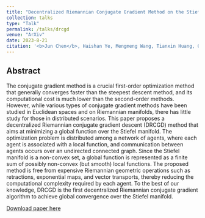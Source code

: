 ```yaml
---
title: "Decentralized Riemannian Conjugate Gradient Method on the Stiefel Manifold"
collection: talks
type: "Talk"
permalink: /talks/drcgd
venue: "ArXiv"
date: 2023-8-21
citation: '<b>Jun Chen</b>, Haishan Ye, Mengmeng Wang, Tianxin Huang, Guang Dai, Ivor W.Tsang and Yong Liu. &quot; Decentralized Riemannian Conjugate Gradient Method on the Stiefel Manifold. &quot; <i>ArXiv</i>. 2023.'
---
```

## Abstract

The conjugate gradient method is a crucial first-order optimization method that generally converges faster than the steepest descent method, and its computational cost is much lower than the second-order methods. However, while various types of conjugate gradient methods have been studied in Euclidean spaces and on Riemannian manifolds, there has little study for those in distributed scenarios. This paper proposes a decentralized Riemannian conjugate gradient descent (DRCGD) method that aims at minimizing a global function over the Stiefel manifold. The optimization problem is distributed among a network of agents, where each agent is associated with a local function, and communication between agents occurs over an undirected connected graph. Since the Stiefel manifold is a non-convex set, a global function is represented as a finite sum of possibly non-convex (but smooth) local functions. The proposed method is free from expensive Riemannian geometric operations such as retractions, exponential maps, and vector transports, thereby reducing the computational complexity required by each agent. To the best of our knowledge, DRCGD is the first decentralized Riemannian conjugate gradient algorithm to achieve global convergence over the Stiefel manifold.


[Download paper here](http://junc-hen.github.io/files/drcgd.pdf)